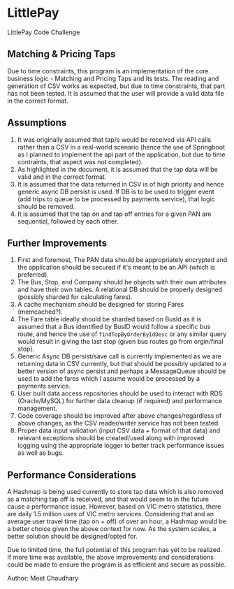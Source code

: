 # LittlePay
LittlePay Code Challenge


## Matching & Pricing Taps
Due to time constraints, this program is an implementation of the core business logic - Matching and Pricing Taps and its tests. The reading and generation of CSV works as expected, but due to time constraints, that part has not been tested. It is assumed that the user will provide a valid data file in the correct format.

## Assumptions
1. It was originally assumed that tap/s would be received via API calls rather than a CSV in a real-world scenario (hence the use of Springboot as I planned to implement the api part of the application, but due to time contraints, that aspect was not completed).
2. As highlighted in the document, it is assumed that the tap data will be valid and in the correct format.
3. It is assumed that the data returned in CSV is of high priority and hence generic async DB persist is used. If DB is to be used to trigger event (add trips to queue to be processed by payments service), that logic should be removed.
4. It is assumed that the tap on and tap off entries for a given PAN are sequential, followed by each other.

## Further Improvements
1. First and foremost, The PAN data should be appropriately encrypted and the application should be secured if it's meant to be an API (which is preferred).
2. The Bus, Stop, and Company should be objects with their own attributes and have their own tables. A relational DB should be properly designed (possibly sharded for calculating fares).
3. A cache mechanism should be designed for storing Fares (memcached?).
4. The Fare table ideally should be sharded based on BusId as it is assumed that a Bus identified by BusID would follow a specific bus route, 
    and hence the use of `findTopByOrderByIdDesc` or any similar query would result in giving the last stop (given bus routes go from orgin/final stop).
5. Generic Async DB persist/save call is currently implemented as we are returning data in CSV currently, but that should be possibly updated to a better version of async persist
    and perhaps a MessageQueue should be used to add the fares which I assume would be processed by a payments service.
6. User built data access repositories should be used to interact with RDS (Oracle/MySQL) for further data cleanup (if required) and performance management.
7. Code coverage should be improved after above changes/regardless of above changes, as the CSV reader/writer service has not been tested.
8. Proper data input validation (input CSV data + format of that data) and relevant exceptions should be created/used along with improved logging using the appropriate logger to better track performance issues as well as bugs.

## Performance Considerations
A Hashmap is being used currently to store tap data which is also removed as a matching tap off is received, and that would seem to in the future cause a performance issue. However, based on VIC metro statistics, there are daily 1.5 million uses of VIC metro services. Considering that and an average user travel time (tap on + off) of over an hour, a Hashmap would be a better choice given the above context for now. As the system scales, a better solution should be designed/opted for. 

Due to limited time, the full potential of this program has yet to be realized. If more time was available, the above improvements and considerations could be made to ensure the program is as efficient and secure as possible.


Author: Meet Chaudhary
